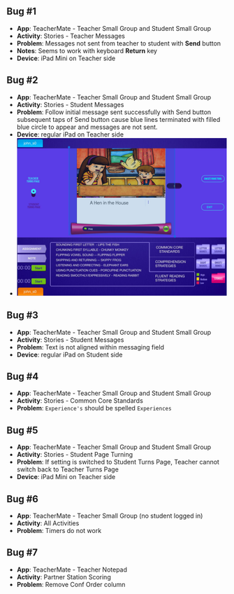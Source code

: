 ## Bug #1

* **App**: TeacherMate - Teacher Small Group and Student Small Group
* **Activity**: Stories - Teacher Messages
* **Problem**: Messages not sent from teacher to student with **Send** button
* **Notes**: Seems to work with keyboard **Return** key
* **Device**: iPad Mini on Teacher side

## Bug #2

* **App**: TeacherMate - Teacher Small Group and Student Small Group
* **Activity**: Stories - Student Messages
* **Problem**: Follow initial message sent successfully with Send button subsequent taps of Send button cause blue lines terminated with filled blue circle to appear and messages are not sent.
* **Device**: regular iPad on Teacher side
* ![TN_TextSend_BlueLines.jpg](TN_TextSend_BlueLines.jpg)

## Bug #3

* **App**: TeacherMate - Teacher Small Group and Student Small Group
* **Activity**: Stories - Student Messages
* **Problem**: Text is not aligned within messaging field
* **Device**: regular iPad on Student side

## Bug #4

* **App**: TeacherMate - Teacher Small Group and Student Small Group
* **Activity**: Stories - Common Core Standards
* **Problem**: `Experience's` should be spelled `Experiences`

## Bug #5

* **App**: TeacherMate - Teacher Small Group and Student Small Group
* **Activity**: Stories - Student Page Turning
* **Problem**: If setting is switched to Student Turns Page, Teacher cannot switch back to Teacher Turns Page
* **Device**: iPad Mini on Teacher side

## Bug #6

* **App**: TeacherMate - Teacher Small Group (no student logged in)
* **Activity**: All Activities
* **Problem**: Timers do not work

## Bug #7

* **App**: TeacherMate - Teacher Notepad
* **Activity**: Partner Station Scoring
* **Problem**: Remove Conf Order column